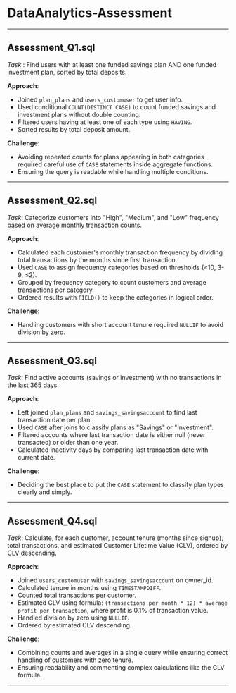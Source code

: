 # DataAnalytics-Assessment

---
## Assessment_Q1.sql

*Task* : Find users with at least one funded savings plan AND one funded investment plan, sorted by total deposits.

**Approach**:

* Joined `plan_plans` and `users_customuser` to get user info.
* Used conditional `COUNT(DISTINCT CASE)` to count funded savings and investment plans without double counting.
* Filtered users having at least one of each type using `HAVING`.
* Sorted results by total deposit amount.

**Challenge**:

* Avoiding repeated counts for plans appearing in both categories required careful use of `CASE` statements inside aggregate functions.
* Ensuring the query is readable while handling multiple conditions.

---

## Assessment_Q2.sql

*Task*: Categorize customers into "High", "Medium", and "Low" frequency based on average monthly transaction counts.

**Approach**:

* Calculated each customer's monthly transaction frequency by dividing total transactions by the months since first transaction.
* Used `CASE` to assign frequency categories based on thresholds (≥10, 3-9, ≤2).
* Grouped by frequency category to count customers and average transactions per category.
* Ordered results with `FIELD()` to keep the categories in logical order.

**Challenge**:

* Handling customers with short account tenure required `NULLIF` to avoid division by zero.

---

## Assessment_Q3.sql

*Task*: Find active accounts (savings or investment) with no transactions in the last 365 days.

**Approach**:

* Left joined `plan_plans` and `savings_savingsaccount` to find last transaction date per plan.
* Used `CASE` after joins to classify plans as "Savings" or "Investment".
* Filtered accounts where last transaction date is either null (never transacted) or older than one year.
* Calculated inactivity days by comparing last transaction date with current date.

**Challenge**:

* Deciding the best place to put the `CASE` statement to classify plan types clearly and simply.

---

## Assessment_Q4.sql

*Task*: Calculate, for each customer, account tenure (months since signup), total transactions, and estimated Customer Lifetime Value (CLV), ordered by CLV descending.

**Approach**:

* Joined `users_customuser` with `savings_savingsaccount` on owner_id.
* Calculated tenure in months using `TIMESTAMPDIFF`.
* Counted total transactions per customer.
* Estimated CLV using formula: `(transactions per month * 12) * average profit per transaction`, where profit is 0.1% of transaction value.
* Handled division by zero using `NULLIF`.
* Ordered by estimated CLV descending.

**Challenge**:

* Combining counts and averages in a single query while ensuring correct handling of customers with zero tenure.
* Ensuring readability and commenting complex calculations like the CLV formula.

---
